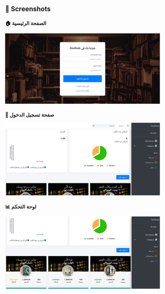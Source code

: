 ## 📸 Screenshots

### 🏠 الصفحة الرئيسية
![Home](screenshots/1.png)

### 🔐 صفحة تسجيل الدخول
![Login](screenshots/2.png)

### 📊 لوحة التحكم
![Dashboard](screenshots/3.png)
